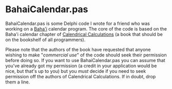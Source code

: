 # BahaiCalendar.pas

BahaiCalendar.pas is some Delphi code I wrote for a friend who was working
on a [Baha'i](https://en.wikipedia.org/wiki/Bah%C3%A1%27%C3%AD_Faith)
calendar program. The core of the code is based on the Baha'i calendar
chapter of [Calendrical Calculations](http://www.calendarists.com/) (a book
that should be on the bookshelf of all programmers).

Please note that the authors of the book have requested that anyone wishing
to make "*commercial use*" of the code should seek their permission before
doing so. If you want to use BahaiCalendar.pas you can assume that you've
already got my permission (a credit in your application would be nice, but
that's up to you) but you *must* decide if you need to seek permission off
the authors of Calendrical Calculations. If in doubt, drop them a line.

[//]: # (README.md ends here)
